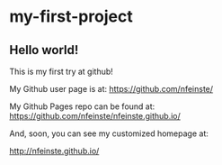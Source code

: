 my-first-project
====================

## Hello world!

This is my first try at github!

My Github user page is at: 
https://github.com/nfeinste/

My Github Pages repo can be found at:  
https://github.com/nfeinste/nfeinste.github.io/

And, soon, you can see my customized homepage at:

http://nfeinste.github.io/
